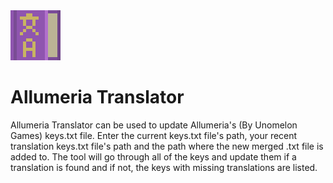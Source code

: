 <img src="images/icon.png" width="80" height="80" />

# Allumeria Translator

Allumeria Translator can be used to update Allumeria's (By Unomelon Games) keys.txt file. Enter the current keys.txt file's path, your recent translation keys.txt file's path and the path where the new merged .txt file is added to. The tool will go through all of the keys and update them if a translation is found and if not, the keys with missing translations are listed.
